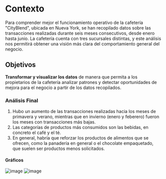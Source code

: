 # Contexto
Para comprender mejor el funcionamiento operativo de la cafetería "CityBlend", ubicada en Nueva York, se han recopilado datos sobre las transacciones realizadas durante seis meses consecutivos, desde enero hasta junio. La cafetería cuenta con tres sucursales distintas, y este análisis nos permitirá obtener una visión más clara del comportamiento general del negocio.
## Objetivos
**Transformar y visualizar los datos** de manera que permita a los propietarios de la cafetería analizar patrones y detectar oportunidades de mejora para el negocio a partir de los datos recopilados.
### Análisis Final
1) Hubo un aumento de las transacciones realizadas hacia los meses de primavera y verano, mientras que en invierno (enero y feberero) fueron los meses con transacciones más bajas.
2) Las categorías de productos más consumidos son las bebidas, en concreto el café y el té.
3) En general, habría que reforzar los productos de alimentos que se ofrecen, como la panadería en general o el chocolate empaquetado, que suelen ser productos menos solicitados.
#### Gráficos 
![image](https://github.com/user-attachments/assets/35806aa9-0b75-4fcd-801b-a810723ec2f8)
![image](https://github.com/user-attachments/assets/1834c69c-b2b3-45c8-b407-2567a94933f3)
















